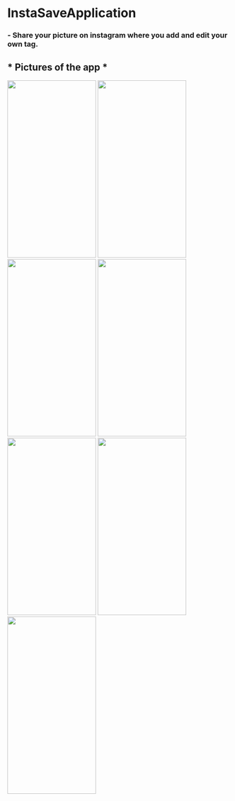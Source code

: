# InstaSaveApplication


### - Share your picture on instagram where you add and edit your own tag.

## * Pictures of the app *
<p float="left">
<img src="https://user-images.githubusercontent.com/79001982/156642739-6b227eea-17b1-4d1e-97b9-fd686cad8f62.jpeg" width="200" height="400" />
<img src="https://user-images.githubusercontent.com/79001982/156642745-49599885-28fc-413c-a252-b76b8ae739ec.jpeg" width="200" height="400" />
<img src="https://user-images.githubusercontent.com/79001982/156642751-20c89ebb-9580-4a9d-843a-b6f639387623.jpeg" width="200" height="400" />
<img src="https://user-images.githubusercontent.com/79001982/156642756-ce5c34b5-da42-45c7-9c77-f58e6b2bea58.jpeg" width="200" height="400" />
 <img src="https://user-images.githubusercontent.com/79001982/156642761-cda06bc8-b70c-4d9b-bda9-cd3f65451c0b.jpeg" width="200" height="400" />
<img src="https://user-images.githubusercontent.com/79001982/156642764-755376c7-4e1c-4b73-8db1-81f58a28dca0.jpeg" width="200" height="400" />
<img src="https://user-images.githubusercontent.com/79001982/156642769-6ca44673-0120-411f-a26b-025ad1a58c68.jpeg" width="200" height="400" />
</p>
